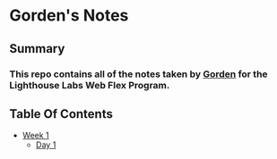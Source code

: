 # Gorden's Notes

## Summary

### This repo contains all of the notes taken by [Gorden](https://github.com/gordenguan) for the Lighthouse Labs Web Flex Program.

## Table Of Contents

* [Week 1](/Week_1/)
  * [Day 1](/Week_1/Day_1/)
